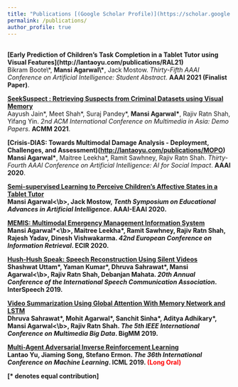 ```yaml
---
title: "Publications [(Google Scholar Profile)](https://scholar.google.com/citations?user=Ixg9n-EAAAAJ&hl=en)"
permalink: /publications/
author_profile: true
---
```

<br>
<b>[Early Prediction of Children’s Task Completion in a Tablet Tutor using Visual Features](http://lantaoyu.com/publications/RAL21)</b> <br>
Bikram Boote\*, <b>Mansi Agarwal\*</b>, Jack Mostow.
<i>Thirty-Fifth AAAI Conference on Artificial Intelligence: Student Abstract</i>. <b>AAAI 2021 (Finalist Paper)</b>.

<b>[SeekSuspect : Retrieving Suspects from Criminal Datasets using Visual Memory](http://lantaoyu.com/publications/SSLTheory)</b> <br>
Aayush Jain\*, Meet Shah\*, Suraj Pandey\*, <b>Mansi Agarwal\*</b>, Rajiv Ratn Shah, Yifang Yin.
<i>2nd ACM International Conference on Multimedia in Asia: Demo Papers</i>. <b>ACMM 2021</b>.

<b>[Crisis-DIAS: Towards Multimodal Damage Analysis - Deployment, Challenges, and Assessment)(http://lantaoyu.com/publications/MOPO)</b> <br> 
<b>Mansi Agarwal\*</b>, Maitree Leekha\*, Ramit Sawhney, Rajiv Ratn Shah.
<i>Thirty-Fourth AAAI Conference on Artificial Intelligence: AI for Social Impact</i>. <b>AAAI 2020</b>.

<b>[Semi-supervised Learning to Perceive Children’s Affective States in a Tablet Tutor](http://lantaoyu.com/publications/MOPO)</b> <br> 
<b>Mansi Agarwal<\b>, Jack Mostow,
<i>Tenth Symposium on Educational Advances in Artificial Intelligence</i>. <b>AAAI-EAAI 2020</b>.

<b>[MEMIS: Multimodal Emergency Management Information System](http://lantaoyu.com/publications/fEBM)</b> <br> 
<b>Mansi Agarwal\*<\b>, Maitree Leekha\*, Ramit Sawhney, Rajiv Ratn Shah, Rajesh Yadav, Dinesh Vishwakarma.
<i>42nd European Conference on Information Retrieval</i>. <b>ECIR 2020</b>.

<b>[Hush-Hush Speak: Speech Reconstruction Using Silent Videos](http://lantaoyu.com/publications/VBDA)</b> <br> 
Shashwat Uttam\*, Yaman Kumar\*, Dhruva Sahrawat\*, <b>Mansi Agarwal<\b>, Rajiv Ratn Shah, Debanjan Mahata.
<i>20th Annual Conference of the International Speech Communication Association</i>. <b>InterSpeech 2019</b>.

<b>[Video Summarization Using Global Attention With Memory Network and LSTM](http://lantaoyu.com/publications/TextDR)</b> <br> 
Dhruva Sahrawat\*, Mohit Agarwal\*, Sanchit Sinha\*, Aditya Adhikary\*, <b>Mansi Agarwal<\b>, Rajiv Ratn Shah.
<i>The 5th IEEE International Conference on Multimedia Big Data</i>. <b>BigMM 2019</b>.


<b>[Multi-Agent Adversarial Inverse Reinforcement Learning](http://lantaoyu.com/publications/MAAIRL)</b> <br> 
<b>Lantao Yu</b>, Jiaming Song, Stefano Ermon.
<i>The 36th International Conference on Machine Learning</i>. <b>ICML 2019</b>. <b><span style="color:red">(Long Oral)</span></b>




[\* denotes equal contribution]
